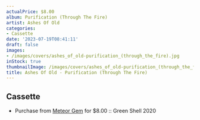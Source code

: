 ```yaml
---
actualPrice: $8.00
album: Purification (Through The Fire)
artist: Ashes Of Old
categories:
- Cassette
date: '2023-07-19T08:41:11'
draft: false
images:
- /images/covers/ashes_of_old-purification_(through_the_fire).jpg
inStock: true
thumbnailImage: /images/covers/ashes_of_old-purification_(through_the_fire)-thumb.jpg
title: Ashes Of Old - Purification (Through The Fire)
---
```


## Cassette
* Purchase from [Meteor Gem](https://meteor-gem.com/products/used-ashes-of-old-purification-through-the-fire-tape) for $8.00 :: Green Shell 2020
